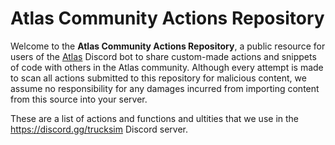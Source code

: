 # Atlas Community Actions Repository
Welcome to the **Atlas Community Actions Repository**, a public resource for users of the [Atlas](https://atlas.bot) Discord bot to share custom-made actions and snippets of code with others in the Atlas community. Although every attempt is made to scan all actions submitted to this repository for malicious content, we assume no responsibility for any damages incurred from importing content from this source into your server.

These are a list of actions and functions and ultities that we use in the https://discord.gg/trucksim Discord server.
